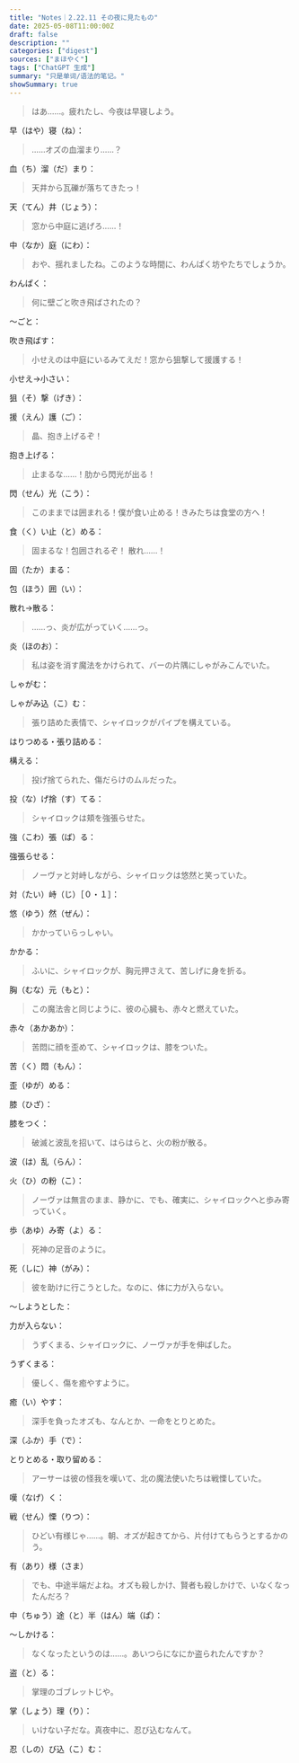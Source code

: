 ```yaml
---
title: "Notes｜2.22.11 その夜に見たもの"
date: 2025-05-08T11:00:00Z
draft: false
description: ""
categories: ["digest"]
sources: ["まほやく"]
tags: ["ChatGPT 生成"]
summary: "只是单词/语法的笔记。"
showSummary: true
---
```


>はあ……。疲れたし、今夜は早寝しよう。

早（はや）寝（ね）：

>……オズの血溜まり……？

血（ち）溜（だ）まり：

>天井から瓦礫が落ちてきたっ！

天（てん）井（じょう）：

>窓から中庭に逃げろ……！

中（なか）庭（にわ）：

>おや、揺れましたね。このような時間に、わんぱく坊やたちでしょうか。 

わんぱく：

>何に壁ごと吹き飛ばされたの？

〜ごと：

吹き飛ばす：

>小せえのは中庭にいるみてえだ！窓から狙撃して援護する！

小せえ→小さい：

狙（そ）撃（げき）：

援（えん）護（ご）：

>晶、抱き上げるぞ！

抱き上げる：

>止まるな……！肋から閃光が出る！

閃（せん）光（こう）：

>このままでは囲まれる！僕が食い止める！きみたちは食堂の方へ！

食（く）い止（と）める：

>固まるな！包囲されるぞ！ 散れ……！

固（たか）まる：

包（ほう）囲（い）：

散れ→散る：

>……っ、炎が広がっていく……っ。

炎（ほのお）：

>私は姿を消す魔法をかけられて、バーの片隅にしゃがみこんでいた。

しゃがむ：

しゃがみ込（こ）む：

>張り詰めた表情で、シャイロックがパイプを構えている。

はりつめる・張り詰める：

構える：

>投げ捨てられた、傷だらけのムルだった。

投（な）げ捨（す）てる：

>シャイロックは頬を強張らせた。

強（こわ）張（ば）る：

強張らせる：

>ノーヴァと対峙しながら、シャイロックは悠然と笑っていた。

対（たい）峙（じ）［０・１］：

悠（ゆう）然（ぜん）：

>かかっていらっしゃい。

かかる：

>ふいに、シャイロックが、胸元押さえて、苦しげに身を折る。

胸（むな）元（もと）：

>この魔法舎と同じように、彼の心臓も、赤々と燃えていた。

赤々（あかあか）：

>苦悶に顔を歪めて、シャイロックは、膝をついた。

苦（く）悶（もん）：

歪（ゆが）める：

膝（ひざ）：

膝をつく：

>破滅と波乱を招いて、はらはらと、火の粉が散る。

波（は）乱（らん）：

火（ひ）の粉（こ）：

>ノーヴァは無言のまま、静かに、でも、確実に、シャイロックへと歩み寄っていく。

歩（あゆ）み寄（よ）る：

>死神の足音のように。

死（しに）神（がみ）：

>彼を助けに行こうとした。なのに、体に力が入らない。

〜しようとした：

力が入らない：

>うずくまる、シャイロックに、ノーヴァが手を伸ばした。

うずくまる：

>優しく、傷を癒やすように。

癒（い）やす：

>深手を負ったオズも、なんとか、一命をとりとめた。

深（ふか）手（で）：

とりとめる・取り留める：

>アーサーは彼の怪我を嘆いて、北の魔法使いたちは戦慄していた。

嘆（なげ）く：

戦（せん）慄（りつ）：

>ひどい有様じゃ……。朝、オズが起きてから、片付けてもらうとするかのう。

有（あり）様（さま）

>でも、中途半端だよね。オズも殺しかけ、賢者も殺しかけで、いなくなったんだろ？

中（ちゅう）途（と）半（はん）端（ぱ）：

～しかける：

>なくなったというのは……。あいつらになにか盗られたんですか？

盗（と）る：

>掌理のゴブレットじや。

掌（しょう）理（り）：

>いけない子だな。真夜中に、忍び込むなんて。

忍（しの）び込（こ）む：